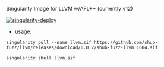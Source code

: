Singularity Image for LLVM w/AFL++ (currently v12)

[![singularity-deploy](https://github.com/shub-fuzz/llvm/actions/workflows/builder.yml/badge.svg?branch=main)](https://github.com/shub-fuzz/llvm/actions/workflows/builder.yml)


- usage:

```
singularity pull --name llvm.sif https://github.com/shub-fuzz/llvm/releases/download/0.0.2/shub-fuzz-llvm.1604.sif

singularity shell llvm.sif
```
